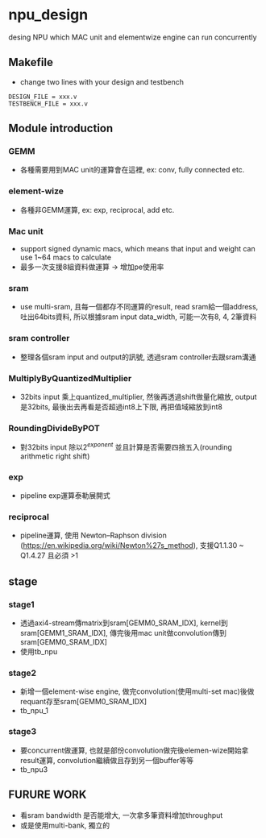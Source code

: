 # npu_design
desing NPU which MAC unit and elementwize engine can run concurrently

## Makefile
- change two lines with your design and testbench
```c=
DESIGN_FILE = xxx.v
TESTBENCH_FILE = xxx.v
```

## Module introduction
### GEMM
- 各種需要用到MAC unit的運算會在這裡, ex: conv, fully connected etc.

### element-wize 
- 各種非GEMM運算, ex: exp, reciprocal, add etc.

### Mac unit
- support signed dynamic macs, which means that input and weight can use 1~64 macs to calculate
- 最多一次支援8組資料做運算 -> 增加pe使用率

### sram
- use multi-sram, 且每一個都存不同運算的result, read sram給一個address, 吐出64bits資料, 所以根據sram input data_width, 可能一次有8, 4, 2筆資料 

### sram controller
- 整理各個sram input and output的訊號, 透過sram controller去跟sram溝通 

### MultiplyByQuantizedMultiplier
- 32bits input 乘上quantized_multiplier, 然後再透過shift做量化縮放, output是32bits, 最後出去再看是否超過int8上下限, 再把值域縮放到int8

### RoundingDivideByPOT
- 對32bits input 除以$2^{exponent}$ 並且計算是否需要四捨五入(rounding arithmetic right shift)

### exp
- pipeline exp運算泰勒展開式

### reciprocal
- pipeline運算, 使用 Newton–Raphson division (https://en.wikipedia.org/wiki/Newton%27s_method), 支援Q1.1.30 ~ Q1.4.27 且必須 >1

## stage
### stage1
- 透過axi4-stream傳matrix到sram[GEMM0_SRAM_IDX], kernel到sram[GEMM1_SRAM_IDX], 傳完後用mac unit做convolution傳到sram[GEMM0_SRAM_IDX]
- 使用tb_npu

### stage2 
- 新增一個element-wise engine, 做完convolution(使用multi-set mac)後做requant存至sram[GEMM0_SRAM_IDX]
- tb_npu_1

### stage3
- 要concurrent做運算, 也就是部份convolution做完後elemen-wize開始拿result運算, convolution繼續做且存到另一個buffer等等
- tb_npu3 

## FURURE WORK
- 看sram bandwidth 是否能增大, 一次拿多筆資料增加throughput
- 或是使用multi-bank, 獨立的